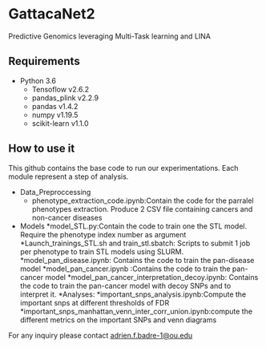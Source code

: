 # GattacaNet2

Predictive Genomics leveraging Multi-Task learning and LINA

## Requirements
  * Python 3.6
    * Tensoflow v2.6.2
    * pandas_plink v2.2.9
    * pandas v1.4.2
    * numpy v1.19.5
    * scikit-learn v1.1.0 
   
 ## How to use it 
 This github contains the base code to run our experimentations. Each module represent a step of analysis. 
  * Data_Preproccessing
    *  phenotype_extraction_code.ipynb:Contain the code for the parralel phenotypes extraction. Produce 2 CSV file containing cancers and non-cancer diseases
  *  Models
     *model_STL.py:Contain the code to train one the STL model. Require the phenotype index number as argument 
     *Launch_trainings_STL.sh and train_stl.sbatch: Scripts to submit 1 job per phenotype to train STL models using SLURM.
     *model_pan_disease.ipynb: Contains the code to train the pan-disease model
     *model_pan_cancer.ipynb :Contains the code to train the pan-cancer model
     *model_pan_cancer_interpretation_decoy.ipynb: Contains the code to train the pan-cancer model with decoy SNPs and to interpret it.
   *Analyses:
     *important_snps_analysis.ipynb:Compute the important snps at different thresholds of FDR
     *important_snps_manhattan_venn_inter_corr_union.ipynb:compute the different metrics on the important SNPs and venn diagrams


For any inquiry please contact adrien.f.badre-1@ou.edu
